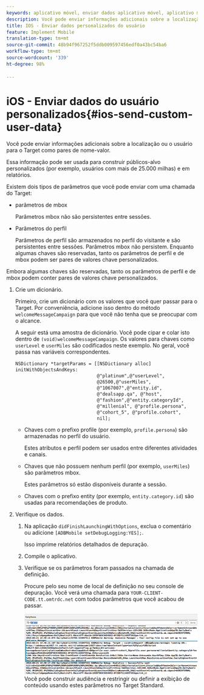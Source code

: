 ```yaml
---
keywords: aplicativo móvel, enviar dados aplicativo móvel, aplicativo móvel target, dados de usuários personalizados móveis, dados personalizados de aplicativo móvel
description: Você pode enviar informações adicionais sobre a localização ou o usuário para o Target como pares de nome-valor.
title: IOS - Enviar dados personalizados do usuário
feature: Implement Mobile
translation-type: tm+mt
source-git-commit: 48b94f967252f5ddb009597456edf0a43bc54ba6
workflow-type: tm+mt
source-wordcount: '339'
ht-degree: 98%

---
```



# iOS - Enviar dados do usuário personalizados{#ios-send-custom-user-data}

Você pode enviar informações adicionais sobre a localização ou o usuário para o Target como pares de nome-valor.

Essa informação pode ser usada para construir públicos-alvo personalizados (por exemplo, usuários com mais de 25.000 milhas) e em relatórios.

Existem dois tipos de parâmetros que você pode enviar com uma chamada do Target:

* parâmetros de mbox

   Parâmetros mbox não são persistentes entre sessões.
* Parâmetros do perfil

   Parâmetros de perfil são armazenados no perfil do visitante e são persistentes entre sessões. Parâmetros mbox não persistem. Enquanto algumas chaves são reservadas, tanto os parâmetros de perfil e de mbox podem ser pares de valores chave personalizados.

Embora algumas chaves são reservadas, tanto os parâmetros de perfil e de mbox podem conter pares de valores chave personalizados.

1. Crie um dicionário.

   Primeiro, crie um dicionário com os valores que você quer passar para o Target. Por conveniência, adicione isso dentro do método `welcomeMessageCampaign` para que você não tenha que se preocupar com o alcance.

   A seguir está uma amostra de dicionário. Você pode cipar e colar isto dentro de `(void)welcomeMessageCampaign`. Os valores para chaves como `userLevel` e `userMiles` são codificados neste exemplo. No geral, você passa nas variáveis correspondentes.

   ```
   NSDictionary *targetParams = [[NSDictionary alloc] initWithObjectsAndKeys: 
                                 @"platinum",@"userLevel", 
                                 @26500,@"userMiles", 
                                 @"1067007",@"entity.id", 
                                 @"dealsapp.qa", @"host", 
                                 @"fashion",@"entity.categoryId", 
                                 @"millenial", @"profile.persona", 
                                 @"cohort_5", @"profile.cohort", 
                                 nil];
   ```

   * Chaves com o prefixo profile (por exemplo, `profile.persona`) são armazenadas no perfil do usuário.

      Estes atributos e perfil podem ser usados entre diferentes atividades e canais.

   * Chaves que não possuem nenhum perfil (por exemplo, `userMiles`) são parâmetros mbox.

      Estes parâmetros só estão disponíveis durante a sessão.

   * Chaves com o prefixo entity (por exemplo, `entity.category.id`) são usadas para recomendações de produto.

1. Verifique os dados.
   1. Na aplicação `didFinishLaunchingWithOptions`, exclua o comentário ou adicione `[ADBMobile setDebugLogging:YES];`.

      Isso imprime relatórios detalhados de depuração.
   1. Compile o aplicativo.
   1. Verifique se os parâmetros foram passados na chamada de definição.

      Procure pelo seu nome de local de definição no seu console de depuração. Você verá uma chamada para `YOUR-CLIENT-CODE.tt.omtrdc.net` com todos parâmetros que você acabou de passar.

      ![](assets/mobile-debug.png)
   Você pode construir audiência e restringir ou definir a exibição de conteúdo usando estes parâmetros no Target Standard.
